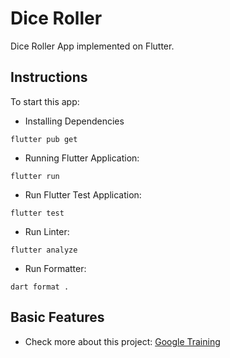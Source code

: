 # Dice Roller

Dice Roller App implemented on Flutter.

## Instructions

To start this app:

- Installing Dependencies

```
flutter pub get
```

- Running Flutter Application:

```
flutter run
```

- Run Flutter Test Application:

```
flutter test
```

- Run Linter:

```
flutter analyze
```

- Run Formatter:

```
dart format .
```

## Basic Features

- Check more about this project: [Google Training](https://github.com/google-developer-training/android-basics-kotlin-dice-roller-with-images-app-solution)
